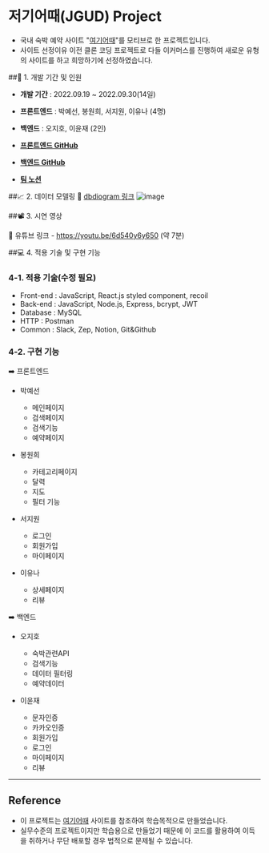 # 저기어때(JGUD) Project
- 국내 숙박 예약 사이트 "[여기어때](https://www.goodchoice.kr/)"를 모티브로 한 프로젝트입니다. 
- 사이트 선정이유
이전 클론 코딩 프로젝트로 다들 이커머스를 진행하여 새로운 유형의 사이트를 하고 희망하기에 선정하였습니다. 

##📆 1. 개발 기간 및 인원

- __개발 기간__  : 2022.09.19 ~ 2022.09.30(14일)

- __프론트엔드__ : 박예선, 봉원희, 서지원, 이유나 (4명)

- __백엔드__ : 오지호, 이윤재 (2인) 

- __[프론트엔드 GitHub](https://github.com/wecode-bootcamp-korea/justcode-6-2nd-team7-front)__ 
- __[백엔드 GitHub](https://github.com/wecode-bootcamp-korea/justcode-6-2nd-team7-back)__

- __[팀 노션](https://www.notion.so/wecode/Team7-JGUD-895618b19f4941dabc8961ff0e1b16cf)__

##📈 2. 데이터 모델링
:paperclip:  [dbdiogram 링크](https://dbdiagram.io/d/6327d7f90911f91ba5dbaa80)
![image](https://user-images.githubusercontent.com/108171986/193518846-9790ec9b-4bc5-41a3-b91f-caf8c05e2bf8.png)

##📽 3. 시연 영상

:paperclip: 유튜브 링크 - https://youtu.be/6d540y6y650 (약 7분)

##💻 4. 적용 기술 및 구현 기능

### 4-1. 적용 기술(수정 필요)
+ Front-end : JavaScript, React.js styled component, recoil
+ Back-end : JavaScript, Node.js, Express, bcrypt, JWT
+ Database : MySQL 
+ HTTP : Postman
+ Common : Slack, Zep, Notion, Git&Github

### 4-2. 구현 기능

➡️ 프론트엔드

- 박예선
  - 메인페이지
  - 검색페이지
  - 검색기능 
  - 예약페이지
           
- 봉원희
   - 카테고리페이지
   - 달력
   - 지도
   - 필터 기능

- 서지원
  - 로그인
  - 회원가입
  - 마이페이지
  
- 이유나
  - 상세페이지
  - 리뷰
 
➡️ 백엔드

- 오지호  
  - 숙박관련API
  - 검색기능
  - 데이터 필터링
  - 예약데이터 

- 이윤재
  - 문자인증
  - 카카오인증
  - 회원가입
  - 로그인
  - 마이페이지
  - 리뷰
  
---

## Reference

- 이 프로젝트는 [여기어때](https://www.goodchoice.kr/) 사이트를 참조하여 학습목적으로 만들었습니다.
- 실무수준의 프로젝트이지만 학습용으로 만들었기 때문에 이 코드를 활용하여 이득을 취하거나 무단 배포할 경우 법적으로 문제될 수 있습니다.
